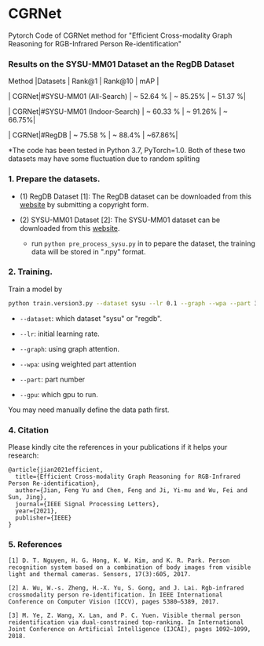 

# CGRNet

Pytorch Code of CGRNet method for "Efficient Cross-modality Graph Reasoning for RGB-Infrared Person Re-identification"

### Results on the SYSU-MM01 Dataset an the RegDB Dataset 
Method |Datasets    | Rank@1  | Rank@10 |  mAP | 

| CGRNet|#SYSU-MM01 (All-Search)  | ~ 52.64 % | ~ 85.25% | ~ 51.37 %|

| CGRNet|#SYSU-MM01 (Indoor-Search)  | ~ 60.33 % | ~ 91.26% | ~ 66.75%|

| CGRNet|#RegDB  | ~ 75.58 % | ~ 88.4% | ~67.86%|

*The code has been tested in Python 3.7, PyTorch=1.0. Both of these two datasets may have some fluctuation due to random spliting

### 1. Prepare the datasets.

- (1) RegDB Dataset [1]: The RegDB dataset can be downloaded from this [website](http://dm.dongguk.edu/link.html) by submitting a copyright form.

 

- (2) SYSU-MM01 Dataset [2]: The SYSU-MM01 dataset can be downloaded from this [website](http://isee.sysu.edu.cn/project/RGBIRReID.htm).

   - run `python pre_process_sysu.py` in to pepare the dataset, the training data will be stored in ".npy" format.

### 2. Training.
  Train a model by
  ```bash
python train.version3.py --dataset sysu --lr 0.1 --graph --wpa --part 3 --gpu 0
  ```

  - `--dataset`: which dataset "sysu" or "regdb".

  - `--lr`: initial learning rate.
  
  -  `--graph`: using graph attention.
  
  - `--wpa`: using weighted part attention
  
  - `--part`: part number
  
  - `--gpu`:  which gpu to run.

You may need manually define the data path first.

### 4. Citation

Please kindly cite the references in your publications if it helps your research:
```
@article{jian2021efficient,
  title={Efficient Cross-modality Graph Reasoning for RGB-Infrared Person Re-identification},
  author={Jian, Feng Yu and Chen, Feng and Ji, Yi-mu and Wu, Fei and Sun, Jing},
  journal={IEEE Signal Processing Letters},
  year={2021},
  publisher={IEEE}
}
```

### 5. References



```
[1] D. T. Nguyen, H. G. Hong, K. W. Kim, and K. R. Park. Person recognition system based on a combination of body images from visible light and thermal cameras. Sensors, 17(3):605, 2017.

[2] A. Wu, W.-s. Zheng, H.-X. Yu, S. Gong, and J. Lai. Rgb-infrared crossmodality person re-identification. In IEEE International Conference on Computer Vision (ICCV), pages 5380–5389, 2017.

[3] M. Ye, Z. Wang, X. Lan, and P. C. Yuen. Visible thermal person reidentification via dual-constrained top-ranking. In International Joint Conference on Artificial Intelligence (IJCAI), pages 1092–1099, 2018.
```

